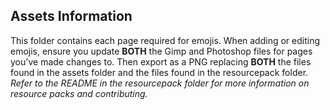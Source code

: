 ## Assets Information
This folder contains each page required for emojis. When adding or editing emojis, ensure you update **BOTH** the Gimp and Photoshop files for pages you've made changes to. Then export as a PNG replacing **BOTH** the files found in the assets folder and the files found in the resourcepack folder.  
*Refer to the README in the resourcepack folder for more information on resource packs and contributing.*